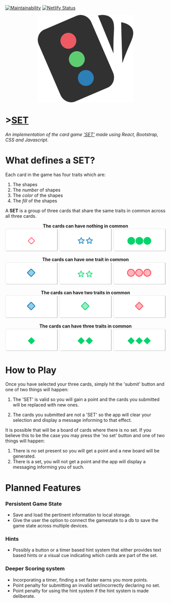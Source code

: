 [![Maintainability](https://api.codeclimate.com/v1/badges/42388835c250029e4251/maintainability)](https://codeclimate.com/github/Karan-Taneja/SetGame/maintainability)
[![Netlify Status](https://api.netlify.com/api/v1/badges/719db664-2369-4c76-b84a-a20820faeb39/deploy-status)](https://app.netlify.com/sites/setgame/deploys)

<div style="display: flex; justify-content: center; padding: 0; margin: 0;">
<img src="./src/assets/setlogo.svg" width=300px/>
</div>

# >**[SET](https://setgame.netlify.com)**

*An implementation of the card game <a href="https://en.wikipedia.org/wiki/Set_(card_game)">'SET'</a> made using React, Bootstrap, CSS and Javascript.*

# **What defines a SET?**
Each card in the game has four traits which are:
  1. The shapes
  2. The *number* of shapes
  3. The *color* of the shapes
  4. The *fill* of the shapes

A **SET** is a group of three cards that share the same traits in common across all three cards.

  **<div style="margin: 0; padding: 0; text-align: center;">The cards can have nothing in common</div>**
  <img src="./src/assets/instructions/setOfZero.png" />

  **<div style="margin: 0; padding: 0; text-align: center;">The cards can have one trait in common</div>**
  <img src="./src/assets/instructions/setOfOne.png" />

  **<div style="margin: 0; padding: 0; text-align: center;">The cards can have two traits in common</div>**
  <img src="./src/assets/instructions/setOfTwo.png" />

  **<div style="margin: 0; padding: 0; text-align: center;">The cards can have three traits in common</div>**
  <img src="./src/assets/instructions/setOfThree.png" />

# **How to Play**

Once you have selected your three cards, simply hit the 'submit' button and one of two things will happen:

  1. The 'SET' is valid so you will gain a point and the cards you submitted will be replaced with new ones.

  2. The cards you submitted are not a 'SET' so the app will clear your selection and display a message informing to that effect.

It is possible that will be a board of cards where there is no set. If you believe this to be the case you may press the 'no set' button and one of two things will happen:

  1. There is no set present so you will get a point and a new board will be generated.
  2. There is a set, you will not get a point and the app will display a messaging informing you of such.

# **Planned Features**
### **Persistent Game State**
  * Save and load the pertinent information to local storage.
  * Give the user the option to connect the gamestate to a db to save the game state across multiple devices.
### **Hints**
  * Possibly a button or a timer based hint system that either provides text based hints or a visual cue indicating which cards are part of the set.
### **Deeper Scoring system**
  * Incorporating a timer, finding a set faster earns you more points.
  * Point penalty for submitting an invalid set/incorrectly declaring no set.
  * Point penalty for using the hint system if the hint system is made deliberate.

